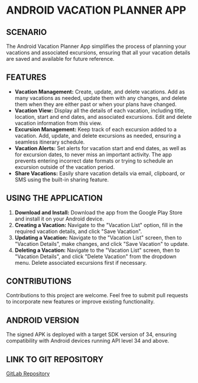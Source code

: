 # ANDROID VACATION PLANNER APP

## SCENARIO

The Android Vacation Planner App simplifies the process of planning your vacations and associated excursions, ensuring that all your vacation details are saved and available for future reference.

## FEATURES

- **Vacation Management:** Create, update, and delete vacations. Add as many vacations as needed, update them with any changes, and delete them when they are either past or when your plans have changed.
- **Vacation View:** Display all the details of each vacation, including title, location, start and end dates, and associated excursions. Edit and delete vacation information from this view.
- **Excursion Management:** Keep track of each excursion added to a vacation. Add, update, and delete excursions as needed, ensuring a seamless itinerary schedule.
- **Vacation Alerts:** Set alerts for vacation start and end dates, as well as for excursion dates, to never miss an important activity. The app prevents entering incorrect date formats or trying to schedule an excursion outside of the vacation period.
- **Share Vacations:** Easily share vacation details via email, clipboard, or SMS using the built-in sharing feature.

## USING THE APPLICATION

1. **Download and Install:** Download the app from the Google Play Store and install it on your Android device.
2. **Creating a Vacation:** Navigate to the "Vacation List" option, fill in the required vacation details, and click "Save Vacation".
3. **Updating a Vacation:** Navigate to the "Vacation List" screen, then to "Vacation Details", make changes, and click "Save Vacation" to update.
4. **Deleting a Vacation:** Navigate to the "Vacation List" screen, then to "Vacation Details", and click "Delete Vacation" from the dropdown menu. Delete associated excursions first if necessary.

## CONTRIBUTIONS

Contributions to this project are welcome. Feel free to submit pull requests to incorporate new features or improve existing functionality.

## ANDROID VERSION

The signed APK is deployed with a target SDK version of 34, ensuring compatibility with Android devices running API level 34 and above.

## LINK TO GIT REPOSITORY

[GitLab Repository](https://gitlab.com/wgu-gitlab-environment/student-repos/ahaye74/d308-mobile-application-development-android/-/commits/working_branch_d308?ref_type=heads)
